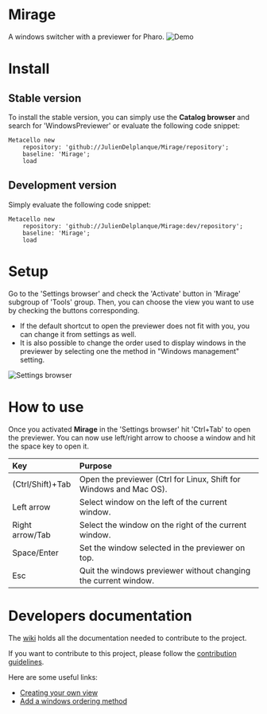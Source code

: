 # Mirage
A windows switcher with a previewer for Pharo.
![Demo](https://raw.githubusercontent.com/juliendelplanque/Mirage/dev/misc/gif/demo.gif)


# Install
## Stable version
To install the stable version, you can simply use the **Catalog browser** and search for 'WindowsPreviewer'
or evaluate the following code snippet:
~~~
Metacello new
    repository: 'github://JulienDelplanque/Mirage/repository';
    baseline: 'Mirage';
    load
~~~

## Development version
Simply evaluate the following code snippet:
~~~
Metacello new
    repository: 'github://JulienDelplanque/Mirage:dev/repository';
    baseline: 'Mirage';
    load
~~~

# Setup
Go to the 'Settings browser' and check the 'Activate' button in 'Mirage' subgroup of 'Tools' group.
Then, you can choose the view you want to use by checking the buttons corresponding.

- If the default shortcut to open the previewer does not fit with you, you can change it from settings as well.
- It is also possible to change the order used to display windows in the previewer by selecting one the method in "Windows management" setting.

![Settings browser](https://raw.githubusercontent.com/juliendelplanque/Mirage/dev/misc/img/settings.png)

# How to use
Once you activated **Mirage** in the 'Settings browser' hit 'Ctrl+Tab' to open the previewer.
You can now use left/right arrow to choose a window and hit the space key to open it.

| Key                  | Purpose                                                                   |
|:---------------------|:--------------------------------------------------------------------------|
| (Ctrl/Shift)+Tab     | Open the previewer (Ctrl for Linux, Shift for Windows and Mac OS).        |
| Left arrow           | Select window on the left of the current window.                          |
| Right arrow/Tab      | Select the window on the right of the current window.                     |
| Space/Enter          | Set the window selected in the previewer on top.                          |
| Esc                  | Quit the windows previewer without changing the current window.           |

# Developers documentation
The [wiki](https://github.com/juliendelplanque/Mirage/wiki) holds all the documentation needed to contribute to the project.

If you want to contribute to this project, please follow the [contribution guidelines](https://github.com/juliendelplanque/Mirage/wiki/How-to-contribute).

Here are some useful links:
- [Creating your own view](https://github.com/juliendelplanque/Mirage/wiki/How-to-extend-WP#creating-you-own-view)
- [Add a windows ordering method](https://github.com/juliendelplanque/Mirage/wiki/How-to-extend-WP#add-a-windows-ordering-method)
